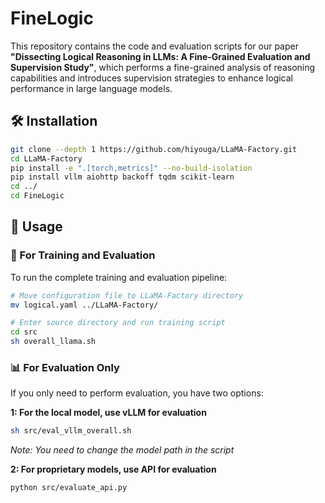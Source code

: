 # FineLogic

This repository contains the code and evaluation scripts for our paper **"Dissecting Logical Reasoning in LLMs: A Fine-Grained Evaluation and Supervision Study"**, which performs a fine-grained analysis of reasoning capabilities and introduces supervision strategies to enhance logical performance in large language models.

## 🛠️ Installation

```bash
git clone --depth 1 https://github.com/hiyouga/LLaMA-Factory.git
cd LLaMA-Factory
pip install -e ".[torch,metrics]" --no-build-isolation
pip install vllm aiohttp backoff tqdm scikit-learn
cd ../
cd FineLogic
```

## 🚀 Usage

### 🔧 For Training and Evaluation

To run the complete training and evaluation pipeline:

```bash
# Move configuration file to LLaMA-Factory directory
mv logical.yaml ../LLaMA-Factory/

# Enter source directory and run training script
cd src
sh overall_llama.sh
```

### 📊 For Evaluation Only

If you only need to perform evaluation, you have two options:

**1: For the local model, use vLLM for evaluation**
```bash
sh src/eval_vllm_overall.sh
```
*Note: You need to change the model path in the script*

**2: For proprietary models, use API for evaluation**
```bash
python src/evaluate_api.py
```
